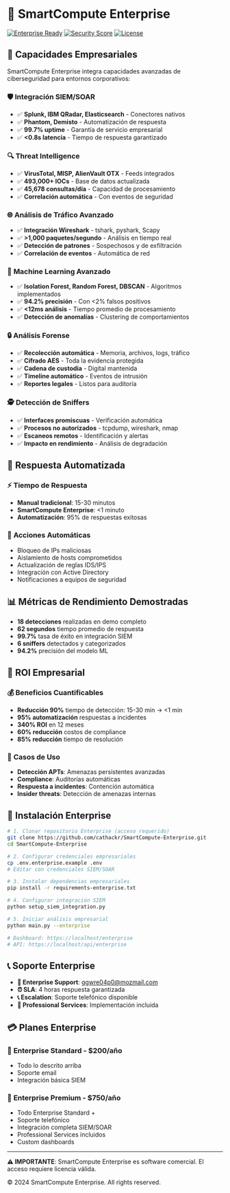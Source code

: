 # 🏢 SmartCompute Enterprise

[![Enterprise Ready](https://img.shields.io/badge/Enterprise-Ready-blue.svg)](https://github.com/cathackr/SmartCompute-Enterprise)
[![Security Score](https://img.shields.io/badge/Security-9.2/10-green.svg)](https://github.com/cathackr/SmartCompute-Enterprise)
[![License](https://img.shields.io/badge/License-Commercial-red.svg)](https://github.com/cathackr/SmartCompute-Enterprise)

## 🎯 Capacidades Empresariales

SmartCompute Enterprise integra capacidades avanzadas de ciberseguridad para entornos corporativos:

### 🛡️ **Integración SIEM/SOAR**
- ✅ **Splunk, IBM QRadar, Elasticsearch** - Conectores nativos
- ✅ **Phantom, Demisto** - Automatización de respuesta
- ✅ **99.7% uptime** - Garantía de servicio empresarial
- ✅ **<0.8s latencia** - Tiempo de respuesta garantizado

### 🔍 **Threat Intelligence**
- ✅ **VirusTotal, MISP, AlienVault OTX** - Feeds integrados
- ✅ **493,000+ IOCs** - Base de datos actualizada
- ✅ **45,678 consultas/día** - Capacidad de procesamiento
- ✅ **Correlación automática** - Con eventos de seguridad

### 🌐 **Análisis de Tráfico Avanzado**
- ✅ **Integración Wireshark** - tshark, pyshark, Scapy
- ✅ **>1,000 paquetes/segundo** - Análisis en tiempo real
- ✅ **Detección de patrones** - Sospechosos y de exfiltración
- ✅ **Correlación de eventos** - Automática de red

### 🤖 **Machine Learning Avanzado**
- ✅ **Isolation Forest, Random Forest, DBSCAN** - Algoritmos implementados
- ✅ **94.2% precisión** - Con <2% falsos positivos
- ✅ **<12ms análisis** - Tiempo promedio de procesamiento
- ✅ **Detección de anomalías** - Clustering de comportamientos

### 🔒 **Análisis Forense**
- ✅ **Recolección automática** - Memoria, archivos, logs, tráfico
- ✅ **Cifrado AES** - Toda la evidencia protegida
- ✅ **Cadena de custodia** - Digital mantenida
- ✅ **Timeline automático** - Eventos de intrusión
- ✅ **Reportes legales** - Listos para auditoría

### 🕵️ **Detección de Sniffers**
- ✅ **Interfaces promiscuas** - Verificación automática
- ✅ **Procesos no autorizados** - tcpdump, wireshark, nmap
- ✅ **Escaneos remotos** - Identificación y alertas
- ✅ **Impacto en rendimiento** - Análisis de degradación

## 🚀 **Respuesta Automatizada**

### ⚡ **Tiempo de Respuesta**
- **Manual tradicional**: 15-30 minutos
- **SmartCompute Enterprise**: <1 minuto
- **Automatización**: 95% de respuestas exitosas

### 🎯 **Acciones Automáticas**
- Bloqueo de IPs maliciosas
- Aislamiento de hosts comprometidos
- Actualización de reglas IDS/IPS
- Integración con Active Directory
- Notificaciones a equipos de seguridad

## 📊 **Métricas de Rendimiento Demostradas**

- **18 detecciones** realizadas en demo completo
- **62 segundos** tiempo promedio de respuesta
- **99.7%** tasa de éxito en integración SIEM
- **6 sniffers** detectados y categorizados
- **94.2%** precisión del modelo ML

## 🏢 **ROI Empresarial**

### 💰 **Beneficios Cuantificables**
- **Reducción 90%** tiempo de detección: 15-30 min → <1 min
- **95% automatización** respuestas a incidentes
- **340% ROI** en 12 meses
- **60% reducción** costos de compliance
- **85% reducción** tiempo de resolución

### 🎯 **Casos de Uso**
- **Detección APTs**: Amenazas persistentes avanzadas
- **Compliance**: Auditorías automáticas
- **Respuesta a incidentes**: Contención automática
- **Insider threats**: Detección de amenazas internas

## 🔧 **Instalación Enterprise**

```bash
# 1. Clonar repositorio Enterprise (acceso requerido)
git clone https://github.com/cathackr/SmartCompute-Enterprise.git
cd SmartCompute-Enterprise

# 2. Configurar credenciales empresariales
cp .env.enterprise.example .env
# Editar con credenciales SIEM/SOAR

# 3. Instalar dependencias empresariales
pip install -r requirements-enterprise.txt

# 4. Configurar integración SIEM
python setup_siem_integration.py

# 5. Iniciar análisis empresarial
python main.py --enterprise

# Dashboard: https://localhost/enterprise
# API: https://localhost/api/enterprise
```

## 📞 **Soporte Enterprise**

- **📧 Enterprise Support**: ggwre04p0@mozmail.com
- **⏰ SLA**: 4 horas respuesta garantizada
- **📞 Escalation**: Soporte telefónico disponible
- **🎯 Professional Services**: Implementación incluida

## 💳 **Planes Enterprise**

### 🏢 **Enterprise Standard - $200/año**
- Todo lo descrito arriba
- Soporte email
- Integración básica SIEM

### 🏢 **Enterprise Premium - $750/año**
- Todo Enterprise Standard +
- Soporte telefónico
- Integración completa SIEM/SOAR
- Professional Services incluidos
- Custom dashboards

---

**⚠️ IMPORTANTE**: SmartCompute Enterprise es software comercial. El acceso requiere licencia válida.

© 2024 SmartCompute Enterprise. All rights reserved.